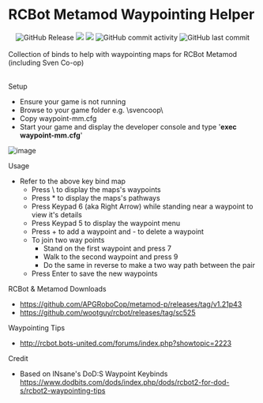 # RCBot Metamod Waypointing Helper

<div align="center">
  <img alt="GitHub Release" src="https://img.shields.io/github/v/release/DNA-styx/RCBot-MM-Sven-Coop-Waypointing-Helper">
  <img src="https://img.shields.io/github/downloads/DNA-styx/RCBot-MM-Sven-Coop-Waypointing-Helper/total">
  <img src="https://img.shields.io/github/issues/DNA-styx/RCBot-MM-Sven-Coop-Waypointing-Helper">
  <img alt="GitHub commit activity" src="https://img.shields.io/github/commit-activity/m/DNA-styx/RCBot-MM-Sven-Coop-Waypointing-Helper">
  <img alt="GitHub last commit" src="https://img.shields.io/github/last-commit/DNA-styx/RCBot-MM-Sven-Coop-Waypointing-Helper">
</div>
<br>
Collection of binds to help with waypointing maps for RCBot Metamod (including Sven Co-op)
<br>
<br>

Setup
- Ensure your game is not running
- Browse to your game folder e.g. \svencoop\
- Copy waypoint-mm.cfg 
- Start your game and display the developer console and type '**exec waypoint-mm.cfg**'

![image](https://github.com/user-attachments/assets/f8fd0b69-d035-44c2-b3ce-2f5a7f4a46b9)


Usage
- Refer to the above key bind map
  - Press \ to display the maps's waypoints
  - Press * to display the maps's pathways
  - Press Keypad 6 (aka Right Arrow) while standing near a waypoint to view it's details
  - Press Keypad 5 to display the waypoint menu
  - Press + to add a waypoint and - to delete a waypoint
  - To join two way points
    - Stand on the first waypoint and press 7
    - Walk to the second waypoint and press 9
    - Do the same in reverse to make a two way path between the pair
  - Press Enter to save the new waypoints

RCBot & Metamod Downloads
- https://github.com/APGRoboCop/metamod-p/releases/tag/v1.21p43
- https://github.com/wootguy/rcbot/releases/tag/sc525

Waypointing Tips
- http://rcbot.bots-united.com/forums/index.php?showtopic=2223

Credit
- Based on INsane's DoD:S Waypoint Keybinds https://www.dodbits.com/dods/index.php/dods/rcbot2-for-dod-s/rcbot2-waypointing-tips
